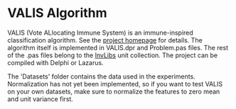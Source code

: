 # VALIS Algorithm
VALIS (Vote ALlocating Immune System) is an immune-inspired classification algorithm. See the [project homepage](http://inversed.ru/AIS.htm) for details. The algorithm itself is implemented in VALIS.dpr and Problem.pas files. The rest of the .pas files belong to the [InvLibs](https://github.com/inversed-ru/InvLibs) unit collection. The project can be compiled with Delphi or Lazarus.

The 'Datasets' folder contains the data used in the experiments. Normalization has not yet been implemented, so if you want to test VALIS on your own datasets, make sure to normalize the features to zero mean and unit variance first.
